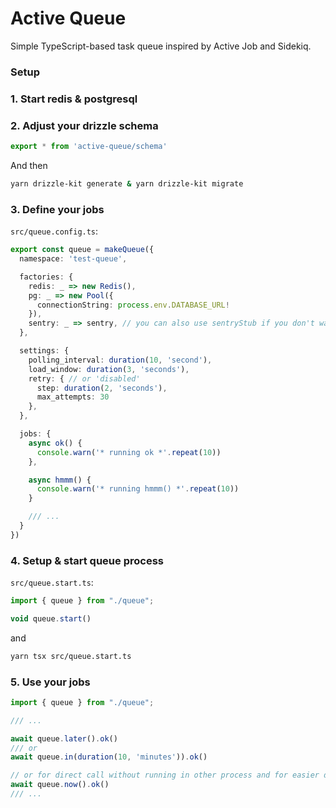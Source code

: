 # Active Queue

Simple TypeScript-based task queue inspired by Active Job and Sidekiq.


### Setup 


### 1. Start redis & postgresql
### 2. Adjust your drizzle schema

```ts
export * from 'active-queue/schema'
```


And then

```sh
yarn drizzle-kit generate & yarn drizzle-kit migrate
```

### 3. Define your jobs 

`src/queue.config.ts`:
```ts
export const queue = makeQueue({
  namespace: 'test-queue',

  factories: {
    redis: _ => new Redis(),
    pg: _ => new Pool({
      connectionString: process.env.DATABASE_URL!
    }),
    sentry: _ => sentry, // you can also use sentryStub if you don't want it 
  },

  settings: {
    polling_interval: duration(10, 'second'),
    load_window: duration(3, 'seconds'),
    retry: { // or 'disabled'
      step: duration(2, 'seconds'),
      max_attempts: 30
    },
  },

  jobs: {
    async ok() {
      console.warn('* running ok *'.repeat(10))
    },

    async hmmm() {
      console.warn('* running hmmm() *'.repeat(10))      
    }

    /// ...
  }
})
```

### 4. Setup & start queue process

`src/queue.start.ts`: 
```ts  
import { queue } from "./queue";

void queue.start()
```

and

```bash
yarn tsx src/queue.start.ts
```

### 5. Use your jobs 
```ts
import { queue } from "./queue";

/// ... 

await queue.later().ok()
/// or 
await queue.in(duration(10, 'minutes')).ok()

// or for direct call without running in other process and for easier debugging
await queue.now().ok()
/// ...
```

